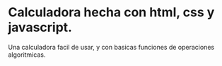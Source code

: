 # Calculadora hecha con html, css y javascript.


Una calculadora facil de usar, y con basicas funciones de operaciones algoritmicas.